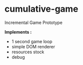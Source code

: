 # cumulative-game
Incremental Game Prototype

**Implements :**
- 1 second game loop
- simple DOM renderer
- resources stock
- debug
